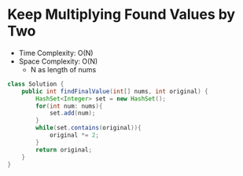 # Keep Multiplying Found Values by Two

- Time Complexity: O(N)
- Space Complexity: O(N)
  - N as length of nums

```java
class Solution {
    public int findFinalValue(int[] nums, int original) {
        HashSet<Integer> set = new HashSet();
        for(int num: nums){
            set.add(num);
        }
        while(set.contains(original)){
            original *= 2;
        }
        return original;
    }
}
```
